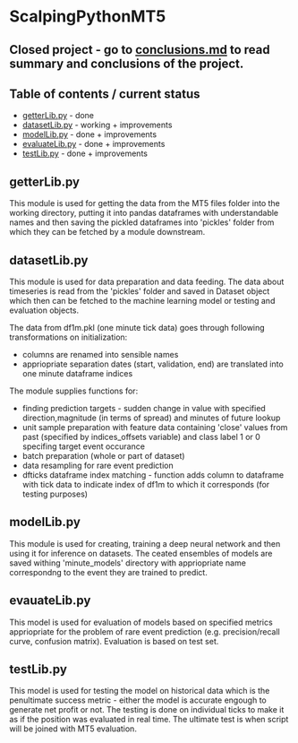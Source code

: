 # ScalpingPythonMT5

## Closed project - go to [conclusions.md](conclusions.md) to read summary and conclusions of the project.

## Table of contents / current status
- [getterLib.py](getterLib.py) - done
- [datasetLib.py](datasetLib.py) - working + improvements
- [modelLib.py](modelLib.py) - done + improvements
- [evaluateLib.py](evaluateLib.py) - done + improvements
- [testLib.py](testerLib.py) - done + improvements

## getterLib.py

This module is used for getting the data from the MT5 files folder into the working directory, putting it into pandas dataframes with understandable names and then saving the pickled dataframes into 'pickles' folder from which they can be fetched by a module downstream.

## datasetLib.py

This module is used for data preparation and data feeding. The data about timeseries is read from the 'pickles' folder and saved in Dataset object which then can be fetched to the machine learning model or testing and evaluation objects.

The data from df1m.pkl (one minute tick data) goes through following transformations on initialization:
- columns are renamed into sensible names
- appriopriate separation dates (start, validation, end) are translated into one minute dataframe indices

The module supplies functions for:
- finding prediction targets - sudden change in value with specified direction,magnitude (in terms of spread) and minutes of future lookup
- unit sample preparation with feature data containing 'close' values from past (specified by indices_offsets variable) and class label 1 or 0 specifing target event occurance
- batch preparation (whole or part of dataset)
- data resampling for rare event prediction
- dfticks dataframe index matching - function adds column to dataframe with tick data to indicate index of df1m to which it corresponds (for testing purposes)

## modelLib.py

This module is used for creating, training a deep neural network and then using it for inference on datasets. The ceated ensembles of models are saved withing 'minute_models' directory with appriopriate name correspondng to the event they are trained to predict.

## evauateLib.py

This model is used for evaluation of models based on specified metrics appriopriate for the problem of rare event prediction (e.g. precision/recall curve, confusion matrix). Evaluation is based on test set.

## testLib.py

This model is used for testing the model on historical data which is the penultimate success metric - either the model is accurate engough to generate net profit or not.
The testing is done on individual ticks to make it as if the position was evaluated in real time.
The ultimate test is when script will be joined with MT5 evaluation.
